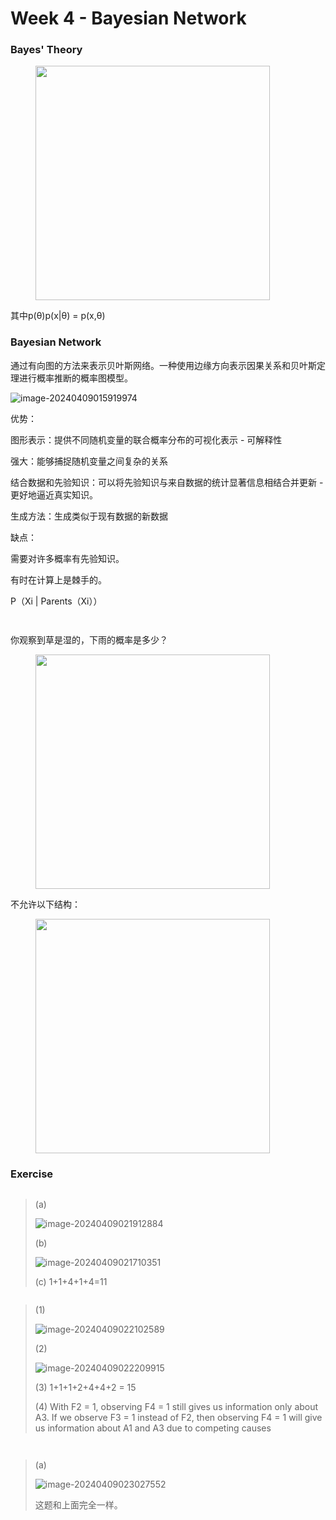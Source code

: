 # Week 4 - Bayesian Network

### Bayes' Theory

<figure><img src="https://cdn.jsdelivr.net/gh/indexss/imagehost@main/img/image-20240409015052841.png" alt="" width="375"><figcaption></figcaption></figure>

其中p(θ)p(x|θ) = p(x,θ)

### Bayesian Network

通过有向图的方法来表示贝叶斯网络。一种使用边缘方向表示因果关系和贝叶斯定理进行概率推断的概率图模型。

![image-20240409015919974](file:///Users/linlishi/Library/Application%20Support/typora-user-images/image-20240409015919974.png?lastModify=1712601310)

优势：

图形表示：提供不同随机变量的联合概率分布的可视化表示 - 可解释性

强大：能够捕捉随机变量之间复杂的关系

结合数据和先验知识：可以将先验知识与来自数据的统计显著信息相结合并更新 - 更好地逼近真实知识。

生成方法：生成类似于现有数据的新数据

缺点：

需要对许多概率有先验知识。

有时在计算上是棘手的。

P（Xi | Parents（Xi））

<figure><img src="https://cdn.jsdelivr.net/gh/indexss/imagehost@main/img/image-20240409020048105.png" alt=""><figcaption></figcaption></figure>

<figure><img src="https://cdn.jsdelivr.net/gh/indexss/imagehost@main/img/image-20240409020127023.png" alt=""><figcaption></figcaption></figure>

你观察到草是湿的，下雨的概率是多少？

<figure><img src="https://cdn.jsdelivr.net/gh/indexss/imagehost@main/img/image-20240409020250903.png" alt="" width="375"><figcaption></figcaption></figure>

不允许以下结构：&#x20;

<figure><img src="https://cdn.jsdelivr.net/gh/indexss/imagehost@main/img/image-20240409020643112.png" alt="" width="375"><figcaption></figcaption></figure>

### Exercise

<figure><img src="https://cdn.jsdelivr.net/gh/indexss/imagehost@main/img/image-20240409021015390.png" alt=""><figcaption></figcaption></figure>

> (a)
>
> ![image-20240409021912884](assets/a5d181f3539a38289c411ca93d8cf3bc_MD5.png)
>
> (b)
>
> ![image-20240409021710351](assets/05753e605e20a85a95e15b98f9d7fe3d_MD5.png)
>
> (c) 1+1+4+1+4=11

<figure><img src="https://cdn.jsdelivr.net/gh/indexss/imagehost@main/img/image-20240409021822346.png" alt=""><figcaption></figcaption></figure>

> (1)
>
> ![image-20240409022102589](assets/b73e93671bbb8641e054291105970698_MD5.png)
>
> (2)
>
> ![image-20240409022209915](assets/efd91342cc3cacaaf48e744108b4a78a_MD5.png)
>
> (3) 1+1+1+2+4+4+2 = 15
>
> (4) With F2 = 1, observing F4 = 1 still gives us information only about A3. If we observe F3 = 1 instead of F2, then observing F4 = 1 will give us information about A1 and A3 due to competing causes

<figure><img src="https://cdn.jsdelivr.net/gh/indexss/imagehost@main/img/image-20240409022623996.png" alt=""><figcaption></figcaption></figure>

<figure><img src="https://cdn.jsdelivr.net/gh/indexss/imagehost@main/img/image-20240409022646275.png" alt=""><figcaption></figcaption></figure>

> (a)
>
> ![image-20240409023027552](assets/288997c8ce8da9a8545557dfe292f335_MD5.png)
>
> 这题和上面完全一样。
